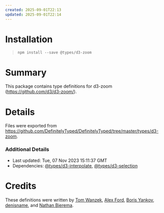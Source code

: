```yaml
---
created: 2025-09-01T22:13
updated: 2025-09-01T22:14
---
```

# Installation
> `npm install --save @types/d3-zoom`

# Summary
This package contains type definitions for d3-zoom (https://github.com/d3/d3-zoom/).

# Details
Files were exported from https://github.com/DefinitelyTyped/DefinitelyTyped/tree/master/types/d3-zoom.

### Additional Details
 * Last updated: Tue, 07 Nov 2023 15:11:37 GMT
 * Dependencies: [@types/d3-interpolate](https://npmjs.com/package/@types/d3-interpolate), [@types/d3-selection](https://npmjs.com/package/@types/d3-selection)

# Credits
These definitions were written by [Tom Wanzek](https://github.com/tomwanzek), [Alex Ford](https://github.com/gustavderdrache), [Boris Yankov](https://github.com/borisyankov), [denisname](https://github.com/denisname), and [Nathan Bierema](https://github.com/Methuselah96).
